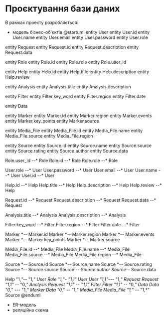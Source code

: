 # Проєктування бази даних

В рамках проекту розробляється: 
- модель бізнес-об'єктів 
@startuml
entity User
entity User.id
entity User.name
entity User.email
entity User.password
entity User.role

entity Request
entity Request.id
entity Request.description
entity Request.data

entity Role
entity Role.id
entity Role.role
entity Role.user_id

entity Help
entity Help.id
entity Help.title
entity Help.description
entity Help.review

entity Analysis
entity Analysis.title
entity Analysis.description

entity Filter
entity Filter.key_word
entity Filter.region
entity Filter.date

entity Data

entity Marker
entity Marker.id
entity Marker.region
entity Marker.events
entity Marker.key_points
entity Marker.source

entity Media_File
entity Media_File.id
entity Media_File.name
entity Media_File.source
entity Media_File.region

entity Source
entity Source.id
entity Source.name
entity Source.source
entity Source.rating
entity Source.author
entity Source.data

Role.user_id --* Role
Role.id --* Role
Role.role --* Role

User.role --* User
User.password --* User
User.email --* User
User.name --* User
User.id --* User

Help.id --* Help
Help.title --* Help
Help.description --* Help
Help.review --* Help

Request.id --* Request
Request.description --* Request
Request.data --* Request

Analysis.title --* Analysis
Analysis.description --* Analysis

Filter.key_word --* Filter
Filter.region --* Filter
Filter.date --* Filter

Marker  *-- Marker.id
Marker  *-- Marker.region
Marker  *-- Marker.events
Marker  *-- Marker.key_points
Marker  *-- Marker.source

Media_File.id --* Media_File
Media_File.name --* Media_File
Media_File.source --* Media_File
Media_File.region --* Media_File

Source  *-- Source.id
Source  *-- Source.name
Source  *-- Source.rating
Source  *-- Source.source
Source *-- Source.author
Source*-- Source.data


Help "1,*"*-- "1,*" User
Role "1,*"*- "1,1" User
User "1,1"---* "1,*" Request
Request "1,1" --* "0,*" Analysis
Request "1,1" -- "1,1" Filter
Filter "1,1" --* "0,*" Data
Data "0,*" --- "1,*" Marker
Data "0,*" -- "1,*" Media_File
Media_File "1,*" -- "1,*" Source
@enduml
- ER-модель
- реляційна схема

